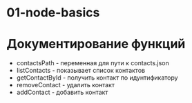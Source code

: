 # 01-node-basics

# Документирование функций

- contactsPath - переменная для пути к contacts.json
- listContacts - показывает список контактов
- getContactById - получить контакт по идунтификатору
- removeContact - удалить контакт
- addContact - добавить контакт
